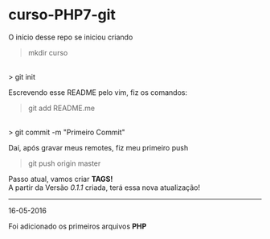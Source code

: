 # curso-PHP7-git
O início desse repo se iniciou criando
> mkdir curso
<br>
> git init

Escrevendo esse README pelo vim, fiz os comandos:
> git add README.me
<br>
> git commit -m "Primeiro Commit"

Daí, após gravar meus remotes, fiz meu primeiro push
> git push origin master

Passo atual, vamos criar **TAGS!**
<br>
A partir da Versão *0.1.1* criada, terá essa nova atualização!

---
16-05-2016

Foi adicionado os primeiros arquivos **PHP**
